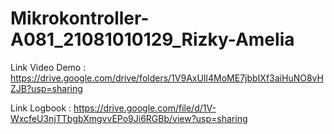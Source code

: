 # Mikrokontroller-A081_21081010129_Rizky-Amelia

Link Video Demo : https://drive.google.com/drive/folders/1V9AxUIl4MoME7jbbIXf3aiHuNO8vHZJB?usp=sharing

Link Logbook : https://drive.google.com/file/d/1V-WxcfeU3njTTbgbXmgvvEPo9Ji6RGBb/view?usp=sharing
